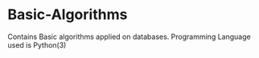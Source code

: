 # Basic-Algorithms
Contains Basic algorithms applied on databases.
Programming Language used is Python(3)

